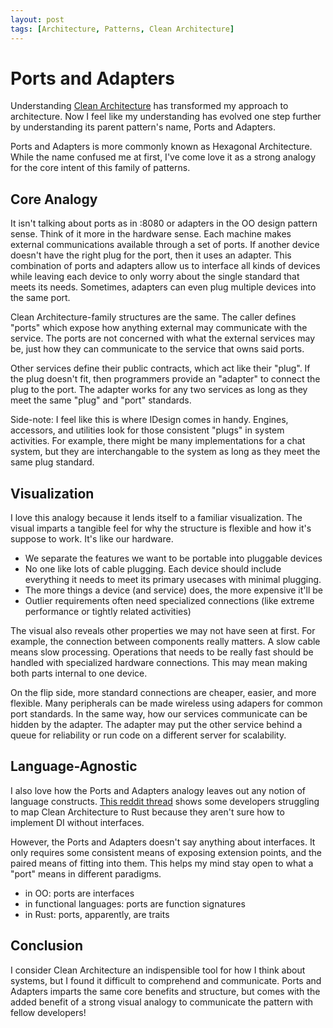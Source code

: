 ```yaml
---
layout: post
tags: [Architecture, Patterns, Clean Architecture]
---
```


# Ports and Adapters

Understanding [Clean Architecture](https://blog.cleancoder.com/uncle-bob/2012/08/13/the-clean-architecture.html) has transformed my approach to architecture. Now I feel like my understanding has evolved one step further by understanding its parent pattern's name, Ports and Adapters.

Ports and Adapters is more commonly known as Hexagonal Architecture. While the name confused me at first, I've come love it as a strong analogy for the core intent of this family of patterns.

## Core Analogy
It isn't talking about ports as in :8080 or adapters in the OO design pattern sense. Think of it more in the hardware sense. Each machine makes external communications available through a set of ports. If another device doesn't have the right plug for the port, then it uses an adapter. This combination of ports and adapters allow us to interface all kinds of devices while leaving each device to only worry about the single standard that meets its needs. Sometimes, adapters can even plug multiple devices into the same port.

Clean Architecture-family structures are the same. The caller defines "ports" which expose how anything external may communicate with the service. The ports are not concerned with what the external services may be, just how they can communicate to the service that owns said ports.

Other services define their public contracts, which act like their "plug". If the plug doesn't fit, then programmers provide an "adapter" to connect the plug to the port. The adapter works for any two services as long as they meet the same "plug" and "port" standards.

Side-note: I feel like this is where IDesign comes in handy. Engines, accessors, and utilities look for those consistent "plugs" in system activities. For example, there might be many implementations for a chat system, but they are interchangable to the system as long as they meet the same plug standard.

## Visualization
I love this analogy because it lends itself to a familiar visualization. The visual imparts a tangible feel for why the structure is flexible and how it's suppose to work. It's like our hardware.
- We separate the features we want to be portable into pluggable devices
- No one like lots of cable plugging. Each device should include everything it needs to meet its primary usecases with minimal plugging.
- The more things a device (and service) does, the more expensive it'll be
- Outlier requirements often need specialized connections (like extreme performance or tightly related activities)

The visual also reveals other properties we may not have seen at first. For example, the connection between components really matters. A slow cable means slow processing. Operations that needs to be really fast should be handled with specialized hardware connections. This may mean making both parts internal to one device.

On the flip side, more standard connections are cheaper, easier, and more flexible. Many peripherals can be made wireless using adapers for common port standards.
In the same way, how our services communicate can be hidden by the adapter. The adapter may put the other service behind a queue for reliability or run code on a different server for scalability. 

## Language-Agnostic

I also love how the Ports and Adapters analogy leaves out any notion of language constructs. [This reddit thread](https://www.reddit.com/r/rust/comments/jriowl/my_first_impression_and_some_questions_regarding/?utm_source=share&utm_medium=ios_app&utm_name=iossmf) shows some developers struggling to map Clean Architecture to Rust because they aren't sure how to implement DI without interfaces.

However, the Ports and Adapters doesn't say anything about interfaces. It only requires some consistent means of exposing extension points, and the paired means of fitting into them. This helps my mind stay open to what a "port" means in different paradigms.
- in OO: ports are interfaces
- in functional languages: ports are function signatures
- in Rust: ports, apparently, are traits

## Conclusion

I consider Clean Architecture an indispensible tool for how I think about systems, but I found it difficult to comprehend and communicate. Ports and Adapters imparts the same core benefits and structure, but comes with the added benefit of a strong visual analogy to communicate the pattern with fellow developers!

<!-- A great solid structure explanation would be to put different idesign services on different hardare devices (probably managers as the core computer, client as monitor) and show them plugging in -->
